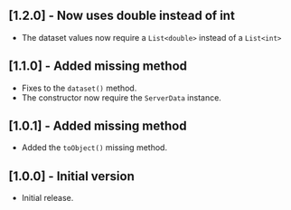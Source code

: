 ## [1.2.0] - Now uses double instead of int

-   The dataset values now require a `List<double>` instead of a `List<int>`

## [1.1.0] - Added missing method

-   Fixes to the `dataset()` method.
-   The constructor now require the `ServerData` instance.

## [1.0.1] - Added missing method

-   Added the `toObject()` missing method.

## [1.0.0] - Initial version

-   Initial release.
